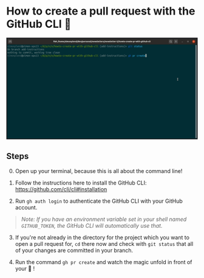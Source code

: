 # How to create a pull request with the GitHub CLI 🤘

![Screencast of creating a pull request with the GitHub CLI](./create-pr-recording.gif)

## Steps

0. Open up your terminal, because this is all about the command line!

1. Follow the instructions here to install the GitHub CLI: https://github.com/cli/cli#installation

2. Run `gh auth login` to authenticate the GitHub CLI with your GitHub account.

> _Note: If you have an environment variable set in your shell named `GITHUB_TOKEN`,
the GitHub CLI will automatically use that._

3. If you're not already in the directory for the project which you want to open
a pull request for, `cd` there now and check with `git status` that all of your
changes are committed in your branch.

4. Run the command `gh pr create` and watch the magic unfold in front of your :eyes: !
